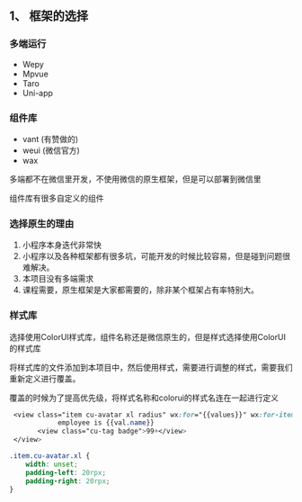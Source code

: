 ## 1、 框架的选择

### 多端运行

- Wepy
- Mpvue
- Taro
- Uni-app

### 组件库

- vant (有赞做的)
- weui (微信官方)
- wax

多端都不在微信里开发，不使用微信的原生框架，但是可以部署到微信里

组件库有很多自定义的组件

### 选择原生的理由

1. 小程序本身迭代非常快
2. 小程序以及各种框架都有很多坑，可能开发的时候比较容易，但是碰到问题很难解决。
3. 本项目没有多端需求
4. 课程需要，原生框架是大家都需要的，除非某个框架占有率特别大。

### 样式库

选择使用ColorUI样式库，组件名称还是微信原生的，但是样式选择使用ColorUI的样式库

将样式库的文件添加到本项目中，然后使用样式，需要进行调整的样式，需要我们重新定义进行覆盖。

覆盖的时候为了提高优先级，将样式名称和colorui的样式名连在一起进行定义

```css
 <view class="item cu-avatar xl radius" wx:for="{{values}}" wx:for-item="val" wx:key="*this">
            employee is {{val.name}}
       <view class="cu-tag badge">99+</view>
 </view>

.item.cu-avatar.xl {
    width: unset;
    padding-left: 20rpx;
    padding-right: 20rpx;
}
```

